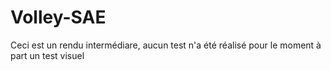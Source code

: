 # Volley-SAE
Ceci est un rendu intermédiare, aucun test n'a été réalisé pour le moment à part un test visuel